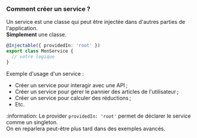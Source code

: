 ### Comment créer un service ?

Un service est une classe qui peut être injectée dans d'autres parties de l'application.  
**Simplement** une classe.

```typescript
@Injectable({ providedIn: 'root' })
export class MonService {
  // votre logique
}
```

Exemple d'usage d'un service :
- Créer un service pour interagir avec une API ;
- Créer un service pour gérer le pannier des articles de l'utilisateur ;
- Créer un service pour calculer des réductions ;
- Etc.

:information: Le provider `providedIn: 'root'` permet de déclarer le service comme un singleton.  
On en reparlera peut-être plus tard dans des exemples avancés.
